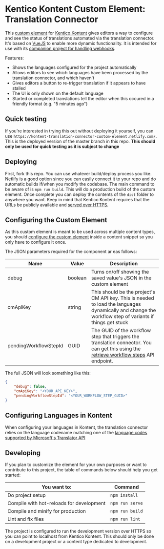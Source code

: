 # Kentico Kontent Custom Element: Translation Connector

This [custom element](https://docs.kontent.ai/tutorials/develop-apps/integrate/integrating-your-own-content-editing-features) for [Kentico Kontent](https://kontent.ai) gives editors a way to configure and see the status of translations automated via the translation connector. It's based on [VueJS](https://vuejs.org/) to enable more dynamic functionality. It is intended for use with its [companion project for handling webhooks](https://github.com/ChristopherJennings/kontent-translation-connector-azure-functions).

Features:

- Shows the languages configured for the project automatically
- Allows editors to see which languages have been processed by the translation connector, and which haven't
- Gives editors a button to re-trigger translation if it appears to have stalled
- The UI is only shown on the default language
- Started or completed translations tell the editor when this occured in a friendly format (e.g. "5 minutes ago")

## Quick testing

If you're interested in trying this out without deploying it yourself, you can use `https://kontent-translation-connector-custom-element.netlify.com/`. This is the deployed version of the master branch in this repo. **This should only be used for quick testing as it is subject to change**

## Deploying

First, fork this repo. You can use whatever build/deploy process you like. Netlify is a good option since you can easily connect it to your repo and do automatic builds if/when you modify the codebase. The main command to be aware of is `npm run build`. This will do a production build of the custom element. Once complete you can deploy the contents of the `dist` folder to anywhere you want. Keep in mind that Kentico Kontent requires that the URLs be publicly available and [served over HTTPS](https://docs.kontent.ai/tutorials/develop-apps/integrate/integrating-your-own-content-editing-features#a-2--secure-hosting).

## Configuring the Custom Element

As this custom element is meant to be used across multiple content types, you should [configure the custom element](https://docs.kontent.ai/tutorials/develop-apps/integrate/integrating-your-own-content-editing-features#a-3--displaying-a-custom-element-in-kentico-kontent) inside a content snippet so you only have to configure it once.

The JSON parameters required for the component ar eas follows:

| Name | Value | Description |
| ---- | ----- | ----------- |
| debug | boolean | Turns on/off showing the saved value's JSON in the custom element |
| cmApiKey | string | This should be the project's CM API key. This is needed to load the languages dynamically and change the workflow step of variants if things get stuck |
| pendingWorkflowStepId | GUID | The GUID of the workflow step that triggers the translation connector. You can get this using the [retrieve workflow steps](https://docs.kontent.ai/reference/content-management-api-v2#operation/retrieve-workflow-steps) API endpoint.

The full JSON will look something like this:

```json
{
    "debug": false,
    "cmApiKey": "<YOUR_API_KEY>",
    "pendingWorkflowStepId": "<YOUR_WORKFLOW_STEP_GUID>"
}
```

## Configuring Languages in Kontent

When configuring your languages in Kontent, the translation connector relies on the language codename matching one of the [language codes supported by Microsoft's Translator API](https://docs.microsoft.com/en-us/azure/cognitive-services/translator/language-support)

## Developing

If you plan to customize the element for your own purposes or want to contribute to this project, the table of commands below should help you get started:

| You want to: | Command |
| ------------ | ------- |
| Do project setup | `npm install` |
| Compile with hot-reloads for development | `npm run serve` |
| Compile and minify for production | `npm run build` |
| Lint and fix files | `npm run lint` |

The project is configured to run the development version over HTTPS so you can point to localhost from Kentico Kontent. This should only be done on a development project or a content type dedicated to development.
